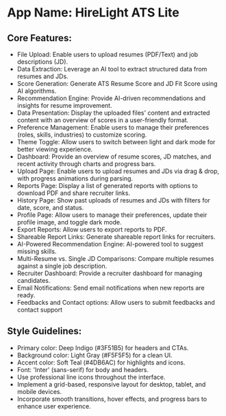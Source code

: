 # **App Name**: HireLight ATS Lite

## Core Features:

- File Upload: Enable users to upload resumes (PDF/Text) and job descriptions (JD).
- Data Extraction: Leverage an AI tool to extract structured data from resumes and JDs.
- Score Generation: Generate ATS Resume Score and JD Fit Score using AI algorithms.
- Recommendation Engine: Provide AI-driven recommendations and insights for resume improvement.
- Data Presentation: Display the uploaded files' content and extracted content with an overview of scores in a user-friendly format.
- Preference Management: Enable users to manage their preferences (roles, skills, industries) to customize scoring.
- Theme Toggle: Allow users to switch between light and dark mode for better viewing experience.
- Dashboard: Provide an overview of resume scores, JD matches, and recent activity through charts and progress bars.
- Upload Page: Enable users to upload resumes and JDs via drag & drop, with progress animations during parsing.
- Reports Page: Display a list of generated reports with options to download PDF and share recruiter links.
- History Page: Show past uploads of resumes and JDs with filters for date, score, and status.
- Profile Page: Allow users to manage their preferences, update their profile image, and toggle dark mode.
- Export Reports: Allow users to export reports to PDF.
- Shareable Report Links: Generate shareable report links for recruiters.
- AI-Powered Recommendation Engine: AI-powered tool to suggest missing skills.
- Multi-Resume vs. Single JD Comparisons: Compare multiple resumes against a single job description.
- Recruiter Dashboard: Provide a recruiter dashboard for managing candidates.
- Email Notifications: Send email notifications when new reports are ready.
- Feedbacks and Contact options: Allow users to submit feedbacks and contact support

## Style Guidelines:

- Primary color: Deep Indigo (#3F51B5) for headers and CTAs.
- Background color: Light Gray (#F5F5F5) for a clean UI.
- Accent color: Soft Teal (#4DB6AC) for highlights and icons.
- Font: 'Inter' (sans-serif) for body and headers.
- Use professional line icons throughout the interface.
- Implement a grid-based, responsive layout for desktop, tablet, and mobile devices.
- Incorporate smooth transitions, hover effects, and progress bars to enhance user experience.